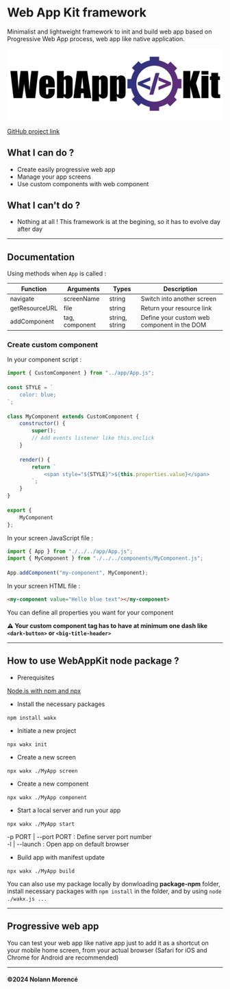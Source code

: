 # Web App Kit framework

Minimalist and lightweight framework to init and build web app based on Progressive Web App process, web app like native application.

​![WAK Logo](https://github.com/exagyde/webappkit/blob/main/wak_title.jpg)

[GitHub project link](https://github.com/exagyde/webappkit)

## What I can do ?

- Create easily progressive web app
- Manage your app screens
- Use custom components with web component

## What I can't do ?

- Nothing at all ! This framework is at the begining, so it has to evolve day after day

---

## Documentation

Using methods when `App` is called :

| Function | Arguments | Types | Description |
| -------- | --------- | ----- | ----------- |
| navigate | screenName | string | Switch into another screen |
| getResourceURL | file | string | Return your resource link |
| addComponent | tag, component | string, string | Define your custom web component in the DOM |

### Create custom component

In your component script :

```javascript
import { CustomComponent } from "../app/App.js";

const STYLE = `
    color: blue;
`;

class MyComponent extends CustomComponent {
    constructor() {
        super();
        // Add events listener like this.onclick
    }

    render() {
        return `
            <span style="${STYLE}">${this.properties.value}</span>
        `;
    }
}

export {
    MyComponent
};
```

In your screen JavaScript file :

```javascript
import { App } from "./../../app/App.js";
import { MyComponent } from "./../../components/MyComponent.js";

App.addComponent("my-component", MyComponent);
```

In your screen HTML file :

```html
<my-component value="Hello blue text"></my-component>
```
You can define all properties you want for your component

**⚠️ Your custom component tag has to have at minimum one dash like `<dark-button>` or `<big-title-header>`**

---

## How to use WebAppKit node package ?

- Prerequisites

[Node.js with npm and npx](https://nodejs.org/en)

- Install the necessary packages

`npm install wakx`

- Initiate a new project

`npx wakx init`

- Create a new screen

`npx wakx ./MyApp screen`

- Create a new component

`npx wakx ./MyApp component`

- Start a local server and run your app

`npx wakx ./MyApp start`

-p PORT | --port PORT : Define server port number\
-l | --launch : Open app on default browser

- Build app with manifest update

`npx wakx ./MyApp build`

You can also use my package locally by donwloading **package-npm** folder, install necessary packages with `npm install` in the folder, and by using `node ./wakx.js ...`

---

## Progressive web app

You can test your web app like native app just to add it as a shortcut on your mobile home screen, from your actual browser (Safari for iOS and Chrome for Android are recommended)

---

#### __©2024 Nolann Morencé__
